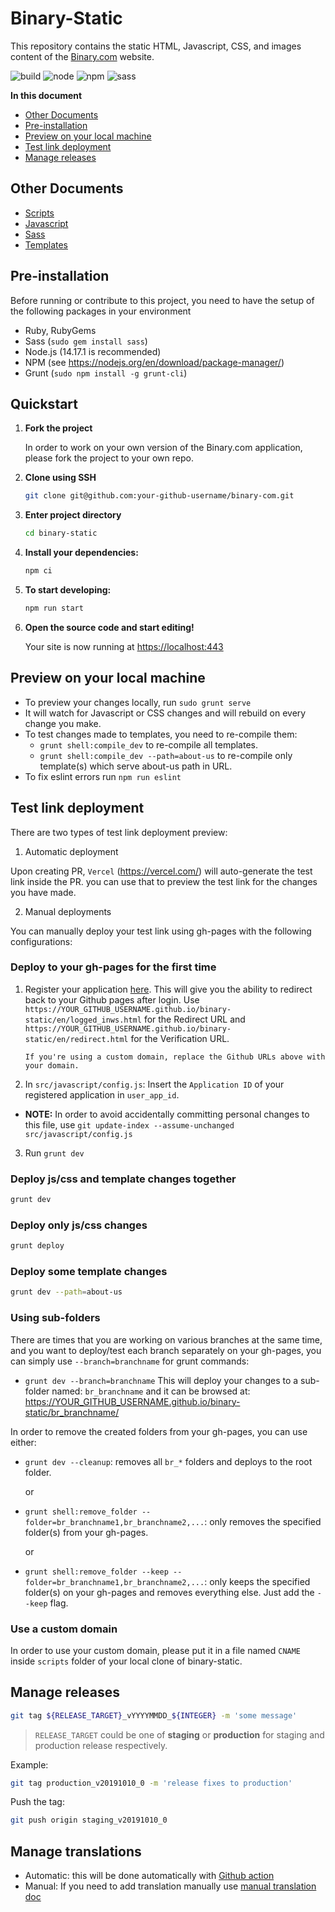 # Binary-Static

This repository contains the static HTML, Javascript, CSS, and images content of the [Binary.com](http://www.binary.com) website.

![build](https://img.shields.io/circleci/build/github/binary-com/binary-static) ![node](https://img.shields.io/badge/node-%3E%3D12.22.3-blue.svg) ![npm](https://img.shields.io/badge/npm-%3E%3D6.14.13-blue.svg) ![sass](https://img.shields.io/badge/Sass-CC6699?style=flat&logo=sass&logoColor=white)

**In this document**

- [Other Documents](#other-documents)
- [Pre-installation](#pre-installation)
- [Preview on your local machine](#preview-on-your-local-machine)
- [Test link deployment](#test-link-deployment)
- [Manage releases](#manage-releases)

## Other Documents

- [Scripts](scripts/README.md)
- [Javascript](src/javascript/README.md)
- [Sass](src/sass/README.md)
- [Templates](src/templates/README.md)

## Pre-installation

Before running or contribute to this project, you need to have the setup of the following packages in your environment

- Ruby, RubyGems
- Sass (`sudo gem install sass`)
- Node.js (14.17.1 is recommended)
- NPM (see <https://nodejs.org/en/download/package-manager/>)
- Grunt (`sudo npm install -g grunt-cli`)

## Quickstart

1.  **Fork the project**

    In order to work on your own version of the Binary.com application, please fork the project to your own repo.

2.  **Clone using SSH**

    ```sh
    git clone git@github.com:your-github-username/binary-com.git
    ```

3.  **Enter project directory**

    ```sh
    cd binary-static
    ```

4.  **Install your dependencies:**

    ```sh
    npm ci
    ```

5.  **To start developing:**

    ```sh
    npm run start
    ```

6.  **Open the source code and start editing!**

    Your site is now running at [https://localhost:443](https://localhost:443)

## Preview on your local machine

- To preview your changes locally, run `sudo grunt serve`
- It will watch for Javascript or CSS changes and will rebuild on every change you make.
- To test changes made to templates, you need to re-compile them:
  - `grunt shell:compile_dev` to re-compile all templates.
  - `grunt shell:compile_dev --path=about-us` to re-compile only template(s) which serve about-us path in URL.
- To fix eslint errors run `npm run eslint`

## Test link deployment

There are two types of test link deployment preview:

1. Automatic deployment

Upon creating PR, `Vercel` (https://vercel.com/) will auto-generate the test link inside the PR. you can use that to preview the test link for the changes you have made.

2. Manual deployments

You can manually deploy your test link using gh-pages with the following configurations:

### Deploy to your gh-pages for the first time

1.  Register your application [here](https://developers.binary.com/applications/). This will give you the ability to redirect back to your Github pages after login.
    Use `https://YOUR_GITHUB_USERNAME.github.io/binary-static/en/logged_inws.html` for the Redirect URL and `https://YOUR_GITHUB_USERNAME.github.io/binary-static/en/redirect.html` for the Verification URL.

        If you're using a custom domain, replace the Github URLs above with your domain.

2.  In `src/javascript/config.js`: Insert the `Application ID` of your registered application in `user_app_id`.

- **NOTE:** In order to avoid accidentally committing personal changes to this file, use `git update-index --assume-unchanged src/javascript/config.js`

3. Run `grunt dev`

### Deploy js/css and template changes together

```sh
grunt dev
```

### Deploy only js/css changes

```sh
grunt deploy
```

### Deploy some template changes

```sh
grunt dev --path=about-us
```

### Using sub-folders

There are times that you are working on various branches at the same time, and you want to deploy/test each branch separately on your gh-pages, you can simply use `--branch=branchname` for grunt commands:

- `grunt dev --branch=branchname`
  This will deploy your changes to a sub-folder named: `br_branchname` and it can be browsed at: https://YOUR_GITHUB_USERNAME.github.io/binary-static/br_branchname/

In order to remove the created folders from your gh-pages, you can use either:

- `grunt dev --cleanup`: removes all `br_*` folders and deploys to the root folder.

  or

- `grunt shell:remove_folder --folder=br_branchname1,br_branchname2,...`: only removes the specified folder(s) from your gh-pages.

  or

- `grunt shell:remove_folder --keep --folder=br_branchname1,br_branchname2,...`: only keeps the specified folder(s) on your gh-pages and removes everything else. Just add the `--keep` flag.

### Use a custom domain

In order to use your custom domain, please put it in a file named `CNAME` inside `scripts` folder of your local clone of binary-static.

## Manage releases

```sh
git tag ${RELEASE_TARGET}_vYYYYMMDD_${INTEGER} -m 'some message'
```

> `RELEASE_TARGET` could be one of **staging** or **production** for staging and production release respectively.

Example:

```sh
git tag production_v20191010_0 -m 'release fixes to production'
```

Push the tag:

```sh
git push origin staging_v20191010_0
```

## Manage translations

- Automatic: this will be done automatically with [Github action](.github/workflows/sync_crowdin_translations.md)
- Manual: If you need to add translation manually use [manual translation doc](scripts/README.md#Updating-the-translations)
